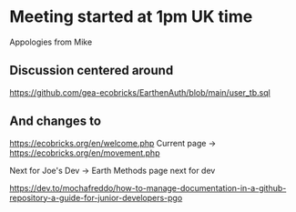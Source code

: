 # Meeting started at 1pm UK time
Appologies from Mike

## Discussion centered around

https://github.com/gea-ecobricks/EarthenAuth/blob/main/user_tb.sql 

## And changes to
https://ecobricks.org/en/welcome.php
Current page -> https://ecobricks.org/en/movement.php

Next for Joe's Dev -> Earth Methods page next for dev  

https://dev.to/mochafreddo/how-to-manage-documentation-in-a-github-repository-a-guide-for-junior-developers-pgo
